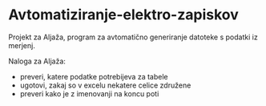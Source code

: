 # Avtomatiziranje-elektro-zapiskov
Projekt za Aljaža, program za avtomatično generiranje datoteke s podatki iz merjenj.

Naloga za Aljaža:

+ preveri, katere podatke potrebijeva za tabele
+ ugotovi, zakaj so v excelu nekatere celice združene
+ preveri kako je z imenovanji na koncu poti
